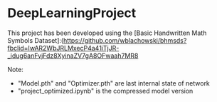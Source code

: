 # DeepLearningProject

This project has been developed using the [Basic Handwritten Math Symbols Dataset]:(https://github.com/wblachowski/bhmsds?fbclid=IwAR2WbJRLMxecP4a41iTjJR-_idug6anFvjFdz8XyinaZV7gA8OFwaah7MR8

[r2h]: http://github.com/github/markup/tree/master/lib/github/commands/rest2html

Note: 
- "Model.pth" and "Optimizer.pth" are last internal state of network 
- "project_optimized.ipynb" is the compressed model version 
